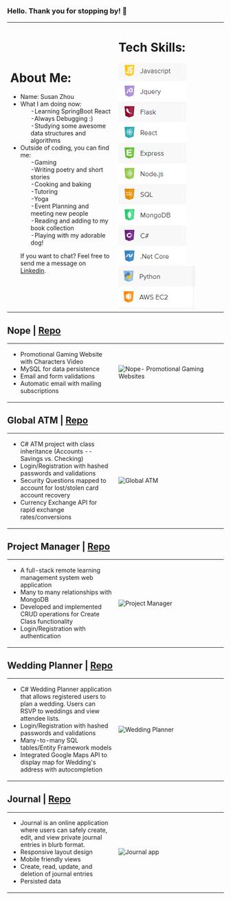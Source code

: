 ### Hello. Thank you for stopping by! 👋

<table>
  <tr>
    <td style="width:50%">
      <h1>About Me:</h1>
      <ul>
        <li>Name: Susan Zhou</li>
        <li>What I am doing now:
          <ol>-Learning SpringBoot React</ol>
          <ol>-Always Debugging :)</ol>
          <ol>-Studying some awesome data structures and algorithms</ol>
        </li>
        <li>Outside of coding, you can find me:
          <ol>-Gaming</ol>
          <ol>-Writing poetry and short stories</ol>
          <ol>-Cooking and baking</ol>
          <ol>-Tutoring</ol>
          <ol>-Yoga</ol>
          <ol>-Event Planning and meeting new people</ol>
          <ol>-Reading and adding to my book collection</ol>
          <ol>-Playing with my adorable dog!</ol>
          <p> If you want to chat? Feel free to send me a message on <a href="https://www.linkedin.com/in/susanzhou-tech/" target="_blank">Linkedin</a>.<p>
      </li>
      </ul>
     </td>          
     <td style="width:50%">
     <h1>Tech Skills:</h1>
        <img src="assets/techstack1.jpg" alt="tech stack logo"/>
        <img src="assets/techstack2.jpg" alt="tech stack logo"/>
    </td>
  </tr>
</table>

<h2>
  Nope | <a href="https://github.com/ZhouSusan/Nope">Repo</a>
</h2>
<table>
  <tr>
    <td style="width:50%">
      <ul>
        <li>Promotional Gaming Website with Characters Video</li>
        <li>MySQL for data persistence</li>
        <li>Email and form validations</li>
        <li>Automatic email with mailing subscriptions</li>
      </ul>
    </td>
    <td style="width:50%">
        <img src="https://media.giphy.com/media/Iqu3WiACpRGE3gxkXm/giphy.gif" alt="Nope- Promotional Gaming Websites"/>
    </td>
  </tr>
</table>

<h2>
  Global ATM | <a href="https://github.com/Michaelafuller/GlobalATM-new"">Repo</a>
</h2>
<table>
  <tr>
    <td style="width:50%">
      <ul>
        <li>C# ATM project with class inheritance (Accounts -- Savings vs. Checking)</li>
        <li>Login/Registration with hashed passwords and validations</li>
        <li>Security Questions mapped to account for lost/stolen card account recovery</li>
        <li>Currency Exchange API for rapid exchange rates/conversions</li>
      </ul>
    </td>
    <td style="width:50%">
        <img src="https://media.giphy.com/media/nKNYugt4VkkZTUJl9p/giphy.gif" alt="Global ATM"/>
    </td>
  </tr>
</table>

<h2>
  Project Manager | <a href="https://github.com/ZhouSusan/MERN_ProjectManager/tree/main/ProjectManager">Repo</a>
</h2>
<table>
  <tr>
    <td style="width:50%">
      <ul>
        <li>A full-stack remote learning management system web application </li>
        <li>Many to many relationships with MongoDB</li>
        <li>Developed and implemented CRUD operations for Create Class functionality</li>
        <li>Login/Registration with authentication</li>
      </ul>
    </td>
    <td style="width:50%">
        <img src="https://media.giphy.com/media/tyTRV5RL5v48vKYhi6/giphy.gif" alt="Project Manager"/>
    </td>
  </tr>
</table>

<h2>
  Wedding Planner | <a href="https://github.com/ZhouSusan/WeddingPlanningWithC-">Repo</a>
</h2>
<table>
  <tr>
    <td style="width:50%">
      <ul>
        <li>C# Wedding Planner application that allows registered users to plan a wedding. Users can RSVP to weddings and view attendee lists.</li>
        <li>Login/Registration with hashed passwords and validations</li>
        <li> Many-to-many SQL tables/Entity Framework models</li>
        <li>Integrated Google Maps API to display map for Wedding's address with autocompletion</li>
      </ul>
    </td>
    <td style="width:50%">
        <img src="https://media.giphy.com/media/9dwJIn1iWrAmmKBYHC/giphy.gif" alt="Wedding Planner"/>
    </td>
  </tr>
</table>

<h2>
  Journal | <a href="https://github.com/ZhouSusan/Journal">Repo</a>
</h2>
<table>
  <tr>
    <td style="width:50%">
      <ul>
        <li>Journal is an online application where users can safely create, edit, and view private journal entries in blurb format. </li>
        <li>Responsive layout design</li>
        <li>Mobile friendly views</li>
        <li>Create, read, update, and deletion of journal entries</li>
        <li>Persisted data</li>
      </ul>
    </td>
    <td style="width:50%">
        <img src="https://media.giphy.com/media/MId9AztoffQwuLvNrK/giphy.gif" alt="Journal app"/>
    </td>
  </tr>
</table>
